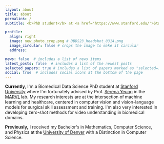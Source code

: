 ```yaml
---
layout: about
title: about
permalink: /
subtitle: <b>PhD student</b> at <a href='https://www.stanford.edu/'>Stanford</a>

profile:
  align: right
  image: new_photo_crop.png # DBDS23_headshot_0314.png
  image_circular: false # crops the image to make it circular
  address: 

news: false  # includes a list of news items
latest_posts: false  # includes a list of the newest posts
selected_papers: true # includes a list of papers marked as "selected={true}"
social: true  # includes social icons at the bottom of the page
---
```

<b>Currently,</b> I'm a Biomedical Data Science PhD student at <a href="https://med.stanford.edu/bmi.html">Stanford University</a> where I'm fortunately advised by Prof. <a href="https://ai.stanford.edu/~syyeung/">Serena Yeung</a> in the <a href="https://marvl.stanford.edu/">MARVL</a> lab. My research interests are at the intersection of machine learning and healthcare, centered in computer vision and vision-language models for surgical skill assessment and training. I'm also very interested in developing zero-shot methods for video understanding in biomedical domains.



<b>Previously,</b> I received my Bachelor's in Mathematics, Computer Science, and Physics at the <a href="https://ritchieschool.du.edu/academics-education/departments/computer-science">University of Denver</a> with a Distinction in Computer Science.

 